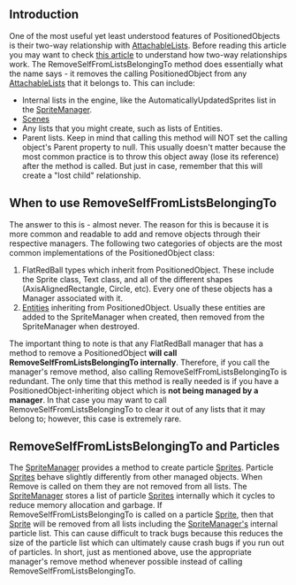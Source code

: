 ## Introduction

One of the most useful yet least understood features of PositionedObjects is their two-way relationship with [AttachableLists](/frb/docs/index.php?title=FlatRedBall.Math.AttachableList#Two_Way_Relationships.md "FlatRedBall.Math.AttachableList"). Before reading this article you may want to check [this article](/frb/docs/index.php?title=FlatRedBall.Math.AttachableList#Two_Way_Relationships.md "FlatRedBall.Math.AttachableList") to understand how two-way relationships work. The RemoveSelfFromListsBelongingTo method does essentially what the name says - it removes the calling PositionedObject from any [AttachableLists](/frb/docs/index.php?title=FlatRedBall.Math.AttachableList.md "FlatRedBall.Math.AttachableList") that it belongs to. This can include:

-   Internal lists in the engine, like the AutomaticallyUpdatedSprites list in the [SpriteManager](/frb/docs/index.php?title=FlatRedBall.SpriteManager.md "FlatRedBall.SpriteManager").
-   [Scenes](/frb/docs/index.php?title=FlatRedBall.Scene.md "FlatRedBall.Scene")
-   Any lists that you might create, such as lists of Entities.
-   Parent lists. Keep in mind that calling this method will NOT set the calling object's Parent property to null. This usually doesn't matter because the most common practice is to throw this object away (lose its reference) after the method is called. But just in case, remember that this will create a "lost child" relationship.

## When to use RemoveSelfFromListsBelongingTo

The answer to this is - almost never. The reason for this is because it is more common and readable to add and remove objects through their respective managers. The following two categories of objects are the most common implementations of the PositionedObject class:

1.  FlatRedBall types which inherit from PositionedObject. These include the Sprite class, Text class, and all of the different shapes (AxisAlignedRectangle, Circle, etc). Every one of these objects has a Manager associated with it.
2.  [Entities](/frb/docs/index.php?title=Category:FlatRedBall_XNA_Tutorials#Entity_Tutorials.md "Category:FlatRedBall XNA Tutorials") inheriting from PositionedObject. Usually these entities are added to the SpriteManager when created, then removed from the SpriteManager when destroyed.

The important thing to note is that any FlatRedBall manager that has a method to remove a PositionedObject **will call RemoveSelfFromListsBelongingTo internally**. Therefore, if you call the manager's remove method, also calling RemoveSelfFromListsBelongingTo is redundant. The only time that this method is really needed is if you have a PositionedObject-inheriting object which is **not being managed by a manager**. In that case you may want to call RemoveSelfFromListsBelongingTo to clear it out of any lists that it may belong to; however, this case is extremely rare.

## RemoveSelfFromListsBelongingTo and Particles

The [SpriteManager](/frb/docs/index.php?title=FlatRedBall.SpriteManager.md "FlatRedBall.SpriteManager") provides a method to create particle [Sprites](/frb/docs/index.php?title=FlatRedBall.Sprite.md "FlatRedBall.Sprite"). Particle [Sprites](/frb/docs/index.php?title=FlatRedBall.Sprite.md "FlatRedBall.Sprite") behave slightly differently from other managed objects. When Remove is called on them they are not removed from all lists. The [SpriteManager](/frb/docs/index.php?title=FlatRedBall.SpriteManager.md "FlatRedBall.SpriteManager") stores a list of particle [Sprites](/frb/docs/index.php?title=FlatRedBall.Sprite.md "FlatRedBall.Sprite") internally which it cycles to reduce memory allocation and garbage. If RemoveSelfFromListsBelongingTo is called on a particle [Sprite](/frb/docs/index.php?title=FlatRedBall.Sprite.md "FlatRedBall.Sprite"), then that [Sprite](/frb/docs/index.php?title=FlatRedBall.Sprite.md "FlatRedBall.Sprite") will be removed from all lists including the [SpriteManager's](/frb/docs/index.php?title=FlatRedBall.SpriteManager.md "FlatRedBall.SpriteManager") internal particle list. This can cause difficult to track bugs because this reduces the size of the particle list which can ultimately cause crash bugs if you run out of particles. In short, just as mentioned above, use the appropriate manager's remove method whenever possible instead of calling RemoveSelfFromListsBelongingTo.
